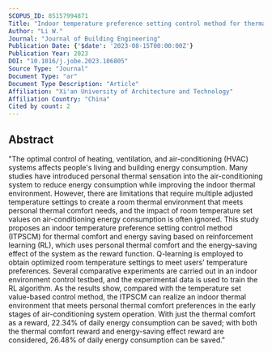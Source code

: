 ```yaml
---
SCOPUS_ID: 85157994871
Title: "Indoor temperature preference setting control method for thermal comfort and energy saving based on reinforcement learning"
Author: "Li W."
Journal: "Journal of Building Engineering"
Publication Date: {'$date': '2023-08-15T00:00:00Z'}
Publication Year: 2023
DOI: "10.1016/j.jobe.2023.106805"
Source Type: "Journal"
Document Type: "ar"
Document Type Description: "Article"
Affiliation: "Xi'an University of Architecture and Technology"
Affiliation Country: "China"
Cited by count: 2
---
```


## Abstract
"The optimal control of heating, ventilation, and air-conditioning (HVAC) systems affects people's living and building energy consumption. Many studies have introduced personal thermal sensation into the air-conditioning system to reduce energy consumption while improving the indoor thermal environment. However, there are limitations that require multiple adjusted temperature settings to create a room thermal environment that meets personal thermal comfort needs, and the impact of room temperature set values on air-conditioning energy consumption is often ignored. This study proposes an indoor temperature preference setting control method (ITPSCM) for thermal comfort and energy saving based on reinforcement learning (RL), which uses personal thermal comfort and the energy-saving effect of the system as the reward function. Q-learning is employed to obtain optimized room temperature settings to meet users' temperature preferences. Several comparative experiments are carried out in an indoor environment control testbed, and the experimental data is used to train the RL algorithm. As the results show, compared with the temperature set value-based control method, the ITPSCM can realize an indoor thermal environment that meets personal thermal comfort preferences in the early stages of air-conditioning system operation. With just the thermal comfort as a reward, 22.34% of daily energy consumption can be saved; with both the thermal comfort reward and energy-saving effect reward are considered, 26.48% of daily energy consumption can be saved."
